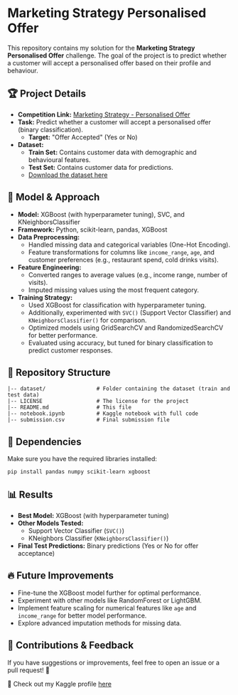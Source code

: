 # Marketing Strategy Personalised Offer

This repository contains my solution for the **Marketing Strategy Personalised Offer** challenge. The goal of the project is to predict whether a customer will accept a personalised offer based on their profile and behaviour.

## 🏆 Project Details
- **Competition Link:** [Marketing Strategy - Personalised Offer](https://www.kaggle.com/competitions/marketing-strategy-personalised-offer)
- **Task:** Predict whether a customer will accept a personalised offer (binary classification).
  - **Target:** "Offer Accepted" (Yes or No)
- **Dataset:**
  - **Train Set:** Contains customer data with demographic and behavioural features.
  - **Test Set:** Contains customer data for predictions.
  - [Download the dataset here](https://www.kaggle.com/competitions/marketing-strategy-personalised-offer/data)

## 🚀 Model & Approach
- **Model:** XGBoost (with hyperparameter tuning), SVC, and KNeighborsClassifier
- **Framework:** Python, scikit-learn, pandas, XGBoost
- **Data Preprocessing:**
  - Handled missing data and categorical variables (One-Hot Encoding).
  - Feature transformations for columns like `income_range`, `age`, and customer preferences (e.g., restaurant spend, cold drinks visits).
- **Feature Engineering:**
  - Converted ranges to average values (e.g., income range, number of visits).
  - Imputed missing values using the most frequent category.
- **Training Strategy:**
  - Used XGBoost for classification with hyperparameter tuning.
  - Additionally, experimented with `SVC()` (Support Vector Classifier) and `KNeighborsClassifier()` for comparison.
  - Optimized models using GridSearchCV and RandomizedSearchCV for better performance.
  - Evaluated using accuracy, but tuned for binary classification to predict customer responses.

## 📂 Repository Structure
```
|-- dataset/                # Folder containing the dataset (train and test data)
|-- LICENSE                 # The license for the project
|-- README.md               # This file
|-- notebook.ipynb          # Kaggle notebook with full code
|-- submission.csv          # Final submission file
```

## 📌 Dependencies
Make sure you have the required libraries installed:
```bash
pip install pandas numpy scikit-learn xgboost
```

## 📊 Results
- **Best Model:** XGBoost (with hyperparameter tuning)
- **Other Models Tested:**
  - Support Vector Classifier (`SVC()`)
  - KNeighbors Classifier (`KNeighborsClassifier()`)
- **Final Test Predictions:** Binary predictions (Yes or No for offer acceptance)

## 🔥 Future Improvements
- Fine-tune the XGBoost model further for optimal performance.
- Experiment with other models like RandomForest or LightGBM.
- Implement feature scaling for numerical features like `age` and `income_range` for better model performance.
- Explore advanced imputation methods for missing data.

## 🤝 Contributions & Feedback
If you have suggestions or improvements, feel free to open an issue or a pull request! 🚀

📍 Check out my Kaggle profile [here](https://www.kaggle.com/kanishk)
